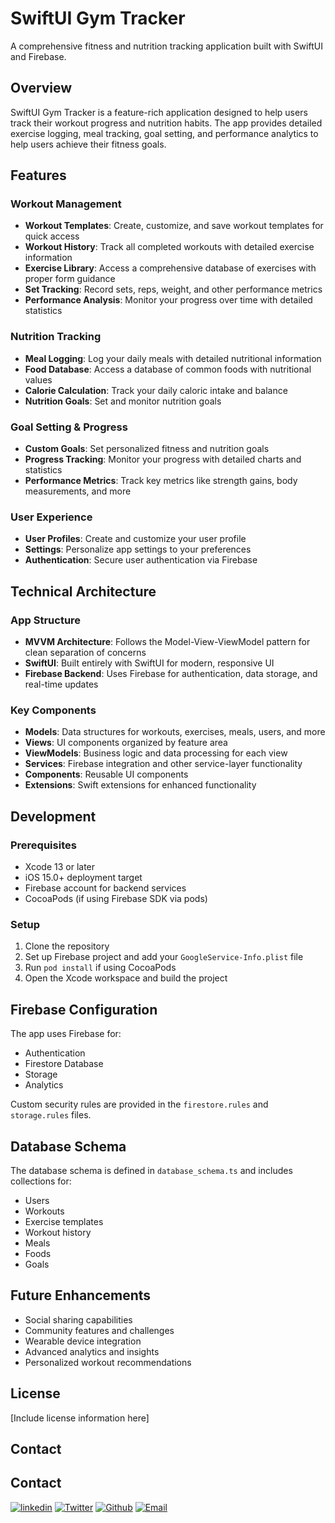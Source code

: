 # SwiftUI Gym Tracker

A comprehensive fitness and nutrition tracking application built with SwiftUI and Firebase.

## Overview

SwiftUI Gym Tracker is a feature-rich application designed to help users track their workout progress and nutrition habits. The app provides detailed exercise logging, meal tracking, goal setting, and performance analytics to help users achieve their fitness goals.

## Features

### Workout Management

- **Workout Templates**: Create, customize, and save workout templates for quick access
- **Workout History**: Track all completed workouts with detailed exercise information
- **Exercise Library**: Access a comprehensive database of exercises with proper form guidance
- **Set Tracking**: Record sets, reps, weight, and other performance metrics
- **Performance Analysis**: Monitor your progress over time with detailed statistics

### Nutrition Tracking

- **Meal Logging**: Log your daily meals with detailed nutritional information
- **Food Database**: Access a database of common foods with nutritional values
- **Calorie Calculation**: Track your daily caloric intake and balance
- **Nutrition Goals**: Set and monitor nutrition goals

### Goal Setting & Progress

- **Custom Goals**: Set personalized fitness and nutrition goals
- **Progress Tracking**: Monitor your progress with detailed charts and statistics
- **Performance Metrics**: Track key metrics like strength gains, body measurements, and more

### User Experience

- **User Profiles**: Create and customize your user profile
- **Settings**: Personalize app settings to your preferences
- **Authentication**: Secure user authentication via Firebase

## Technical Architecture

### App Structure

- **MVVM Architecture**: Follows the Model-View-ViewModel pattern for clean separation of concerns
- **SwiftUI**: Built entirely with SwiftUI for modern, responsive UI
- **Firebase Backend**: Uses Firebase for authentication, data storage, and real-time updates

### Key Components

- **Models**: Data structures for workouts, exercises, meals, users, and more
- **Views**: UI components organized by feature area
- **ViewModels**: Business logic and data processing for each view
- **Services**: Firebase integration and other service-layer functionality
- **Components**: Reusable UI components
- **Extensions**: Swift extensions for enhanced functionality

## Development

### Prerequisites

- Xcode 13 or later
- iOS 15.0+ deployment target
- Firebase account for backend services
- CocoaPods (if using Firebase SDK via pods)

### Setup

1. Clone the repository
2. Set up Firebase project and add your `GoogleService-Info.plist` file
3. Run `pod install` if using CocoaPods
4. Open the Xcode workspace and build the project

## Firebase Configuration

The app uses Firebase for:

- Authentication
- Firestore Database
- Storage
- Analytics

Custom security rules are provided in the `firestore.rules` and `storage.rules` files.

## Database Schema

The database schema is defined in `database_schema.ts` and includes collections for:

- Users
- Workouts
- Exercise templates
- Workout history
- Meals
- Foods
- Goals

## Future Enhancements

- Social sharing capabilities
- Community features and challenges
- Wearable device integration
- Advanced analytics and insights
- Personalized workout recommendations

## License

[Include license information here]

## Contact

## Contact

[![linkedin](https://img.shields.io/badge/Linkedin-000000?style=for-the-badge&logo=Linkedin&logoColor=white)](https://www.linkedin.com/in/oğuzhan-gümüş-755739197/)
[![Twitter](https://img.shields.io/badge/Twitter-000000?style=for-the-badge&logo=Twitter&logoColor=white)](https://twitter.com/ozziecrypt)
[![Github](https://img.shields.io/badge/Github-000000?style=for-the-badge&logo=Github&logoColor=white)](https://github.com/oguzhaangumuss)
[![Email](https://img.shields.io/badge/email-000000?style=for-the-badge&logo=email&logoColor=white)](oguzhaangumuss@gmail.com)
